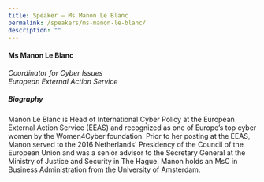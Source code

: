 ```yaml
---
title: Speaker – Ms Manon Le Blanc
permalink: /speakers/ms-manon-le-blanc/
description: ""
---
```



#### **Ms Manon Le Blanc**

*Coordinator for Cyber Issues <br>
European External Action Service*


##### **Biography**
Manon Le Blanc is Head of International Cyber Policy at the European External Action Service (EEAS) and recognized as one of Europe’s top cyber women by the Women4Cyber foundation. Prior to her posting at the EEAS, Manon served to the 2016 Netherlands' Presidency of the Council of the European Union and was a senior advisor to the Secretary General at the Ministry of Justice and Security in The Hague. Manon holds an MsC in Business Administration from the University of Amsterdam.